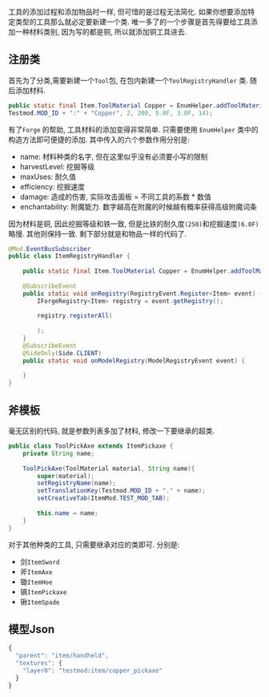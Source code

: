 工具的添加过程和添加物品时一样, 但可惜的是过程无法简化. 如果你想要添加特定类型的工具那么就必定要新建一个类. 唯一多了的一个步骤是首先得要给工具添加一种材料类别, 因为写的都是铜, 所以就添加铜工具进去. 

## 注册类

首先为了分类,需要新建一个`Tool`包, 在包内新建一个`ToolRegistryHandler` 类. 随后添加材料.

```java
public static final Item.ToolMaterial Copper = EnumHelper.addToolMaterial(
Testmod.MOD_ID + ":" + "Copper", 2, 200, 5.0F, 3.0F, 14);
```
有了`Forge` 的帮助, 工具材料的添加变得非常简单.  只需要使用 `EnumHelper` 类中的构造方法即可便捷的添加. 其中传入的六个参数作用分别是:
- name: 材料种类的名字, 但在这里似乎没有必须要小写的限制
- harvestLevel: 挖掘等级
- maxUses: 耐久值
- efficiency: 挖掘速度
- damage: 造成的伤害, 实际攻击面板 = 不同工具的系数 * 数值
- enchantability: 附魔能力. 数字越高在附魔的时候越有概率获得高级附魔词条

因为材料是铜, 因此挖掘等级和铁一致, 但是比铁的耐久度`(250)`和挖掘速度`(6.0F)`略慢. 其他则保持一致.
剩下部分就是和物品一样的代码了.
```java
@Mod.EventBusSubscriber  
public class ItemRegistryHandler {  
  
    public static final Item.ToolMaterial Copper = EnumHelper.addToolMaterial(Testmod.MOD_ID + ":" + "Copper", 2, 200, 5.0F, 3.0F, 14);
  
    @SubscribeEvent  
    public static void onRegistry(RegistryEvent.Register<Item> event) {  
        IForgeRegistry<Item> registry = event.getRegistry();  
  
        registry.registerAll(  
                  
        );  
    }  
    @SubscribeEvent  
    @SideOnly(Side.CLIENT)  
    public static void onModelRegistry(ModelRegistryEvent event) {  
			
    }
}
```

## 斧模板
毫无区别的代码, 就是参数列表多加了材料, 修改一下要继承的超类.
```java
public class ToolPickAxe extends ItemPickaxe {  
    private String name;  
  
    ToolPickAxe(ToolMaterial material, String name){  
        super(material);  
        setRegistryName(name);  
        setTranslationKey(Testmod.MOD_ID + "." + name);  
        setCreativeTab(ItemMod.TEST_MOD_TAB);  
  
        this.name = name;  
    }
}
```
对于其他种类的工具, 只需要继承对应的类即可. 
分别是: 
- 剑`ItemSword`
- 斧`ItemAxe`
- 锄`ItemHoe`
- 镐`ItemPickaxe`
- 锹`ItemSpade`

## 模型Json
```js
{  
  "parent": "item/handheld",  
  "textures": {  
    "layer0": "testmod:item/copper_pickaxe"  
  }  
}

```